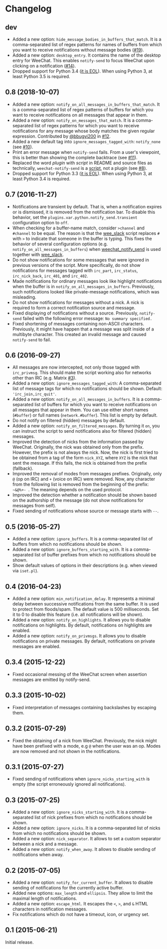 Changelog
=========

dev
---

* Added a new option: `hide_message_bodies_in_buffers_that_match`. It is a
  comma-separated list of regex patterns for names of buffers from which you
  want to receive notifications without message bodies
  ([#19](https://github.com/s3rvac/weechat-notify-send/issues/19)).
* Added a new option: `desktop_entry`. It contains the name of the desktop
  entry for WeeChat. This enables `notify-send` to focus WeeChat upon clicking
  on a notification
  ([#14](https://github.com/s3rvac/weechat-notify-send/issues/14)).
* Dropped support for Python 3.4 ([it is
  EOL](https://www.python.org/downloads/release/python-3410/)). When using
  Python 3, at least Python 3.5 is required.

0.8 (2018-10-07)
----------------

* Added a new option: `notify_on_all_messages_in_buffers_that_match`. It is a
  comma-separated list of regex patterns of buffers for which you want to
  receive notifications on all messages that appear in them.
* Added a new option: `notify_on_messages_that_match`. It is a comma-separated
  list of regex patterns for which you want to receive notifications for any
  message whose body matches the given regular expression. Contributed by
  [@bbugyi200](https://github.com/bbugyi200) in
  [#12](https://github.com/s3rvac/weechat-notify-send/pulls/12).
* Added a new default tag into `ignore_messages_tagged_with`: `notify_none` (see
  [#10](https://github.com/s3rvac/weechat-notify-send/issues/10)).
* Print an error message when `notify-send` fails. From a user's viewpoint,
  this is better than showing the complete backtrace (see
  [#11](https://github.com/s3rvac/weechat-notify-send/issues/11)).
* Replaced the word *plugin* with *script* in README and source files as
  technically, `weechat-notify-send` is a
  [script](https://weechat.org/files/doc/stable/weechat_scripting.en.html#differences_with_c_api),
  not a plugin (see
  [#8](https://github.com/s3rvac/weechat-notify-send/issues/8)).
* Dropped support for Python 3.3 ([it is
  EOL](https://devguide.python.org/#branchstatus)). When using Python 3,
  at least Python 3.4 is required.

0.7 (2016-11-27)
----------------

* Notifications are transient by default. That is, when a notification expires
  or is dismissed, it is removed from the notification bar. To disable this
  behavior, set the `plugins.var.python.notify_send.transient` configuration
  option to `off`.
* When checking for a buffer-name match, consider `>channel` and `#channel` to
  be equal. The reason is that the
  [wee_slack](https://github.com/rawdigits/wee-slack) script replaces `#` with
  `>` to indicate that someone in the buffer is typing. This fixes the behavior
  of several configuration options (e.g. `notify_on_all_messages_in_buffers`)
  when [weechat_notify_send](https://github.com/s3rvac/weechat-notify-send) is
  used together with [wee_slack](https://github.com/rawdigits/wee-slack).
* Do not show notifications for some messages that were ignored in previous
  versions of the script. More specifically, do not show notifications for
  messages tagged with `irc_part`, `irc_status`, `irc_nick_back`, `irc_401`,
  and `irc_402`.
* Made notifications for ordinary messages look like highlight notifications
  when the buffer is in `notify_on_all_messages_in_buffers`. Previously, such
  notifications looked like private-message notifications, which was
  misleading.
* Do not show notifications for messages without a nick. A nick is required to
  form a correct notification source and message.
* Fixed displaying of notifications without a source. Previously, `notify-send`
  failed with the following error message: `No summary specified.`
* Fixed shortening of messages containing non-ASCII characters. Previously, it
  might have happen that a message was split inside of a multibyte character.
  This created an invalid message and caused `notify-send` to fail.

0.6 (2016-09-27)
----------------

* All messages are now intercepted, not only those tagged with `irc_privmsg`.
  This should make the script working also for networks other than IRC (e.g.
  Matrix [#3](https://github.com/s3rvac/weechat-notify-send/issues/3)).
* Added a new option: `ignore_messages_tagged_with`: A comma-separated list of
  message tags for which no notifications should be shown. Default:
  `'irc_join,irc_quit'`.
* Added a new option: `notify_on_all_messages_in_buffers`. It is a
  comma-separated list of buffers for which you want to receive notifications
  on all messages that appear in them. You can use either short names
  (`#buffer`) or full names (`network.#buffer`). This list is empty by default.
* Do not notify on filtered (hidden) messages by default.
* Added a new option: `notify_on_filtered_messages`. By turning it `on`, you
  can instruct the script to send notifications also for filtered (hidden)
  messages.
* Improved the detection of nicks from the information passed by WeeChat.
  Originally, the nick was obtained only from the prefix. However, the prefix
  is not always the nick. Now, the nick is first tried to be obtained from a
  tag of the form `nick_XYZ`, where `XYZ` is the nick that sent the message. If
  this fails, the nick is obtained from the prefix (fallback).
* Improved the removal of modes from messages prefixes. Originally, only `@`
  (op on IRC) and `+` (voice on IRC) were removed. Now, any character from the
  following list is removed from the beginning of the prefix: `~&@%+- `. The
  meaning depends on the used protocol.
* Improved the detection whether a notification should be shown based on the
  authorship of the message (do not show notifications for messages from self).
* Fixed sending of notifications whose source or message starts with `--`.

0.5 (2016-05-27)
----------------

* Added a new option: `ignore_buffers`. It is a comma-separated list of buffers
  from which no notifications should be shown.
* Added a new option: `ignore_buffers_starting_with`. It is a comma-separated
  list of buffer prefixes from which no notifications should be shown.
* Show default values of options in their descriptions (e.g. when viewed via
  `iset.pl`).

0.4 (2016-04-23)
----------------

* Added a new option: `min_notification_delay`. It represents a minimal delay
  between successive notifications from the same buffer. It is used to protect
  from floods/spam. The default value is 500 milliseconds. Set it to 0 to
  disable this feature (i.e. all notifications will be shown).
* Added a new option: `notify_on_highlights`. It allows you to disable
  notifications on highlights. By default, notifications on highlights are
  enabled.
* Added a new option: `notify_on_privmsgs`. It allows you to disable
  notifications on private messages. By default, notifications on private
  messages are enabled.

0.3.4 (2015-12-22)
------------------

* Fixed occasional messing of the WeeChat screen when assertion messages are
  emitted by notify-send.

0.3.3 (2015-10-02)
------------------

* Fixed interpretation of messages containing backslashes by escaping
  them.

0.3.2 (2015-07-29)
------------------

* Fixed the obtaining of a nick from WeeChat. Previously, the nick might have
  been prefixed with a mode, e.g `@` when the user was an op. Modes are now
  removed and not shown in the notifications.

0.3.1 (2015-07-27)
------------------

* Fixed sending of notifications when `ignore_nicks_starting_with` is empty
  (the script erroneously ignored all notifications).

0.3 (2015-07-25)
----------------

* Added a new option: `ignore_nicks_starting_with`. It is a comma-separated
  list of nick prefixes from which no notifications should be shown.
* Added a new option: `ignore_nicks`. It is a comma-separated list of nicks
  from which no notifications should be shown.
* Added a new option: `nick_separator`. It allows to set a custom separator
  between a nick and a message.
* Added a new option: `notify_when_away`. It allows to disable sending of
  notifications when away.

0.2 (2015-07-05)
----------------

* Added a new option: `notify_for_current_buffer`. It allows to disable sending
  of notifications for the currently active buffer.
* Added new options: `max_length` and `ellipsis`. They allow to limit the
  maximal length of notifications.
* Added a new option: `escape_html`. It escapes the `<`, `>`, and `&` HTML
  characters in notification messages.
* Fix notifications which do not have a timeout, icon, or urgency set.

0.1 (2015-06-21)
----------------

Initial release.
